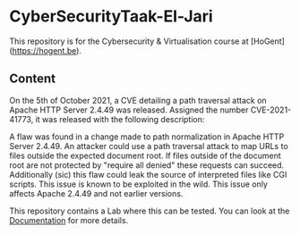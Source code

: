 # CyberSecurityTaak-El-Jari

This repository is for the Cybersecurity & Virtualisation course at [HoGent] (https://hogent.be).

## Content

On the 5th of October 2021, a CVE detailing a path traversal attack on Apache HTTP Server 2.4.49 was released. Assigned the number CVE-2021-41773, it was released with the following description:

A flaw was found in a change made to path normalization in Apache HTTP Server 2.4.49. An attacker could use a path traversal attack to map URLs to files outside the expected document root. If files outside of the document root are not protected by "require all denied" these requests can succeed. Additionally (sic) this flaw could leak the source of interpreted files like CGI scripts. This issue is known to be exploited in the wild. This issue only affects Apache 2.4.49 and not earlier versions.

This repository contains a Lab where this can be tested. You can look at the [Documentation](./Documentation/Documentation.md) for more details.